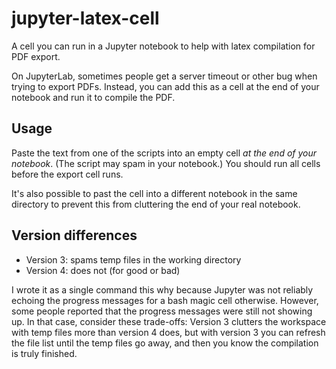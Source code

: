 # jupyter-latex-cell
A cell you can run in a Jupyter notebook to help with latex compilation for PDF export.

On JupyterLab, sometimes people get a server timeout or other bug when trying to export PDFs. Instead, you can add this as a cell at the end of your notebook and run it to compile the PDF.

## Usage

Paste the text from one of the scripts into an empty cell *at the end of your notebook*. (The script may spam in your notebook.) You should run all cells before the export cell runs.

It's also possible to past the cell into a different notebook in the same directory to prevent this from cluttering the end of your real notebook.

## Version differences

- Version 3: spams temp files in the working directory
- Version 4: does not (for good or bad)

I wrote it as a single command this why because Jupyter was not reliably echoing the progress messages for a bash magic cell otherwise. However, some people reported that the progress messages were still not showing up. In that case, consider these trade-offs: Version 3 clutters the workspace with temp files more than version 4 does, but with version 3 you can refresh the file list until the temp files go away, and then you know the compilation is truly finished.
